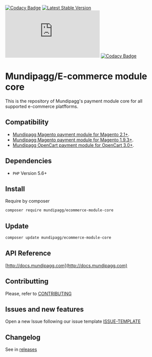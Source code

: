[![Codacy Badge](https://api.codacy.com/project/badge/Grade/32e40b5efbc2419eaf78881dd6687dcd)](https://app.codacy.com/app/mundipagg/ecommerce-module-core?utm_source=github.com&utm_medium=referral&utm_content=mundipagg/ecommerce-module-core&utm_campaign=Badge_Grade_Settings)
[![Latest Stable Version](https://poser.pugx.org/mundipagg/ecommerce-module-core/v/stable)](https://packagist.org/packages/mundipagg/ecommerce-module-core)
[![mundipagg maturity](http://maturityapp.herokuapp.com/maturity.php?project=https://github.com/mundipagg/ecommerce-module-core&token=&command=badge_image)](http://maturityapp.herokuapp.com/index.html?project=https://github.com/mundipagg/ecommerce-module-core&token=)
[![Codacy Badge](https://api.codacy.com/project/badge/Coverage/0aa921d1047049359c0bef962a1e2d5c?branch=develop-recurrence)](https://www.codacy.com/manual/mundipagg/ecommerce-module-core?utm_source=github.com&utm_medium=referral&utm_content=mundipagg/ecommerce-module-core&utm_campaign=Badge_Coverage)

# Mundipagg/E-commerce module core

This is the repository of Mundipagg's payment module core for all supported e-commerce platfforms.

## Compatibility
-   [Mundipagg Magento payment module for Magento 2.1+](https://github.com/mundipagg/magento2).
-   [Mundipagg Magento payment module for Magento 1.9.3+](https://github.com/mundipagg/magento).
-   [Mundipagg OpenCart payment module for OpenCart 3.0+](https://github.com/mundipagg/opencart).

## Dependencies
*   ``PHP`` Version 5.6+

## Install
Require by composer

```bash
composer require mundipagg/ecommerce-module-core
```

## Update

```bash
composer update mundipagg/ecommerce-module-core
```

## API Reference

[http://docs.mundipagg.com](http://docs.mundipagg.com)

## Contributting
Please, refer to [CONTRIBUTING](CONTRIBUTING.md)

## Issues and new features
Open a new Issue following our issue template [ISSUE-TEMPLATE](ISSUE-TEMPLATE.md)

## Changelog
See in [releases](https://github.com/mundipagg/ecommerce-module-core/releases) 
